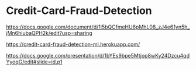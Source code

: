 # Credit-Card-Fraud-Detection
https://docs.google.com/document/d/1l5bQCfmeHU6pMhL08_zJ4e61yn5h_jMn6hiubaQPH2k/edit?usp=sharing

https://credit-card-fraud-detection-ml.herokuapp.com/

https://docs.google.com/presentation/d/1bYEs9bpe5Mtjop8wKy24Dzcu4qdYyoqG/edit#slide=id.p1
